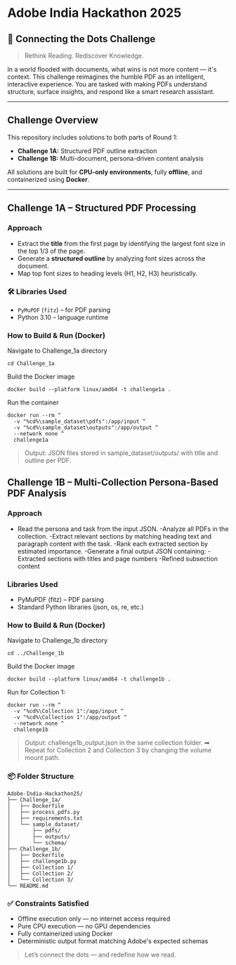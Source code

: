 # Adobe India Hackathon 2025

## 🚀 Connecting the Dots Challenge

> Rethink Reading. Rediscover Knowledge.

In a world flooded with documents, what wins is not more content — it's context. This challenge reimagines the humble PDF as an intelligent, interactive experience. You are tasked with making PDFs understand structure, surface insights, and respond like a smart research assistant.

---

##  Challenge Overview

This repository includes solutions to both parts of Round 1:

- **Challenge 1A:** Structured PDF outline extraction
- **Challenge 1B:** Multi-document, persona-driven content analysis

All solutions are built for **CPU-only environments**, fully **offline**, and containerized using **Docker**.

---

##  Challenge 1A – Structured PDF Processing

###  Approach

- Extract the **title** from the first page by identifying the largest font size in the top 1/3 of the page.
- Generate a **structured outline** by analyzing font sizes across the document.
- Map top font sizes to heading levels (H1, H2, H3) heuristically.

### 🛠 Libraries Used

- `PyMuPDF` (`fitz`) – for PDF parsing
- Python 3.10 – language runtime

###  How to Build & Run (Docker)


 Navigate to Challenge_1a directory
```
cd Challenge_1a
```
 Build the Docker image
```
docker build --platform linux/amd64 -t challenge1a .
```

 Run the container
```
docker run --rm ^
  -v "%cd%\sample_dataset\pdfs":/app/input ^
  -v "%cd%\sample_dataset\outputs":/app/output ^
  --network none ^
  challenge1a
```
>  Output: JSON files stored in sample_dataset/outputs/ with title and outline per PDF.

##  Challenge 1B – Multi-Collection Persona-Based PDF Analysis
###  Approach
- Read the persona and task from the input JSON.
-Analyze all PDFs in the collection.
-Extract relevant sections by matching heading text and paragraph content with the task.
-Rank each extracted section by estimated importance.
-Generate a final output JSON containing:
-Extracted sections with titles and page numbers
-Refined subsection content

###  Libraries Used
- PyMuPDF (fitz) – PDF parsing
- Standard Python libraries (json, os, re, etc.)

###  How to Build & Run (Docker)
 Navigate to Challenge_1b directory
```
cd ../Challenge_1b
```

 Build the Docker image
```
docker build --platform linux/amd64 -t challenge1b .
```
 Run for Collection 1:
```
docker run --rm ^
  -v "%cd%\Collection 1":/app/input ^
  -v "%cd%\Collection 1":/app/output ^
  --network none ^
  challenge1b
```
> Output: challenge1b_output.json in the same collection folder.
>➡ Repeat for Collection 2 and Collection 3 by changing the volume mount path.

### 📦 Folder Structure
```
Adobe-India-Hackathon25/
├── Challenge_1a/
│   ├── Dockerfile
│   ├── process_pdfs.py
│   ├── requirements.txt
│   └── sample_dataset/
│       ├── pdfs/
│       ├── outputs/
│       └── schema/
├── Challenge_1b/
│   ├── Dockerfile
│   ├── challenge1b.py
│   ├── Collection 1/
│   ├── Collection 2/
│   └── Collection 3/
└── README.md
```
### ✅ Constraints Satisfied
-  Offline execution only — no internet access required
-  Pure CPU execution — no GPU dependencies
-  Fully containerized using Docker
-  Deterministic output format matching Adobe's expected schemas

> Let’s connect the dots — and redefine how we read.
